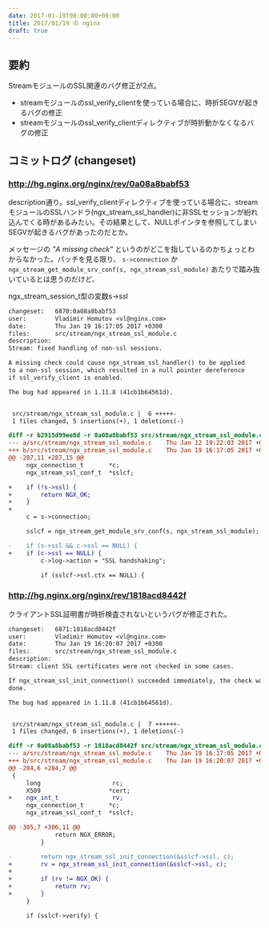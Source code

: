 ```yaml
---
date: 2017-01-19T00:00:00+09:00
title: 2017/01/19 の nginx
draft: true
---
```


要約
---

StreamモジュールのSSL関連のバグ修正が2点。

- streamモジュールのssl_verify_clientを使っている場合に、時折SEGVが起きるバグの修正
- streamモジュールのssl_verify_clientディレクティブが時折動かなくなるバグの修正

コミットログ (changeset)
---

### http://hg.nginx.org/nginx/rev/0a08a8babf53

description通り。ssl_verify_clientディレクティブを使っている場合に、streamモジュールのSSLハンドラ(ngx_stream_ssl_handler)に非SSLセッションが紛れ込んでくる時があるみたい。その結果として、NULLポインタを参照してしまいSEGVが起きるバグがあったのだとか。

メッセージの _"A missing check"_ というのがどこを指しているのかちょっとわからなかった。パッチを見る限り、 `s->connection` か `ngx_stream_get_module_srv_conf(s, ngx_stream_ssl_module)` あたりで踏み抜いているとは思うのだけど、

ngx_stream_session_t型の変数s->ssl

```diff
changeset:   6870:0a08a8babf53
user:        Vladimir Homutov <vl@nginx.com>
date:        Thu Jan 19 16:17:05 2017 +0300
files:       src/stream/ngx_stream_ssl_module.c
description:
Stream: fixed handling of non-ssl sessions.

A missing check could cause ngx_stream_ssl_handler() to be applied
to a non-ssl session, which resulted in a null pointer dereference
if ssl_verify_client is enabled.

The bug had appeared in 1.11.8 (41cb1b64561d).


 src/stream/ngx_stream_ssl_module.c |  6 +++++-
 1 files changed, 5 insertions(+), 1 deletions(-)

diff -r b2915d99ee8d -r 0a08a8babf53 src/stream/ngx_stream_ssl_module.c
--- a/src/stream/ngx_stream_ssl_module.c	Thu Jan 12 19:22:03 2017 +0300
+++ b/src/stream/ngx_stream_ssl_module.c	Thu Jan 19 16:17:05 2017 +0300
@@ -287,11 +287,15 @@
     ngx_connection_t       *c;
     ngx_stream_ssl_conf_t  *sslcf;

+    if (!s->ssl) {
+        return NGX_OK;
+    }
+
     c = s->connection;

     sslcf = ngx_stream_get_module_srv_conf(s, ngx_stream_ssl_module);

-    if (s->ssl && c->ssl == NULL) {
+    if (c->ssl == NULL) {
         c->log->action = "SSL handshaking";

         if (sslcf->ssl.ctx == NULL) {

```

### http://hg.nginx.org/nginx/rev/1818acd8442f

クライアントSSL証明書が時折検査されないというバグが修正された。

```diff
changeset:   6871:1818acd8442f
user:        Vladimir Homutov <vl@nginx.com>
date:        Thu Jan 19 16:20:07 2017 +0300
files:       src/stream/ngx_stream_ssl_module.c
description:
Stream: client SSL certificates were not checked in some cases.

If ngx_stream_ssl_init_connection() succeeded immediately, the check was not
done.

The bug had appeared in 1.11.8 (41cb1b64561d).


 src/stream/ngx_stream_ssl_module.c |  7 ++++++-
 1 files changed, 6 insertions(+), 1 deletions(-)

diff -r 0a08a8babf53 -r 1818acd8442f src/stream/ngx_stream_ssl_module.c
--- a/src/stream/ngx_stream_ssl_module.c	Thu Jan 19 16:17:05 2017 +0300
+++ b/src/stream/ngx_stream_ssl_module.c	Thu Jan 19 16:20:07 2017 +0300
@@ -284,6 +284,7 @@
 {
     long                    rc;
     X509                   *cert;
+    ngx_int_t               rv;
     ngx_connection_t       *c;
     ngx_stream_ssl_conf_t  *sslcf;

@@ -305,7 +306,11 @@
             return NGX_ERROR;
         }

-        return ngx_stream_ssl_init_connection(&sslcf->ssl, c);
+        rv = ngx_stream_ssl_init_connection(&sslcf->ssl, c);
+
+        if (rv != NGX_OK) {
+            return rv;
+        }
     }

     if (sslcf->verify) {
```
